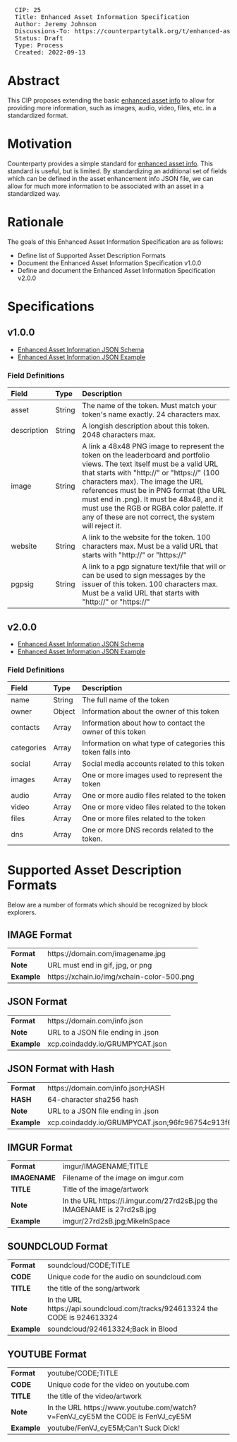 <pre>
  CIP: 25
  Title: Enhanced Asset Information Specification
  Author: Jeremy Johnson <j-dog@j-dog.net>
  Discussions-To: https://counterpartytalk.org/t/enhanced-asset-information-specification/6431
  Status: Draft
  Type: Process
  Created: 2022-09-13
</pre>


# Abstract
This CIP proposes extending the basic [enhanced asset info](http://counterparty.io/docs/enhanced_asset_info) to allow for providing more information, such as images, audio, video, files, etc. in a standardized format.


# Motivation

Counterparty provides a simple standard for [enhanced asset info](http://counterparty.io/docs/enhanced_asset_info).  This standard is useful, but is limited. By standardizing an additional set of fields which can be defined in the asset enhancement info JSON file, we can allow for much more information to be associated with an asset in a standardized way.

# Rationale

The goals of this Enhanced Asset Information Specification are as follows:

- Define list of Supported Asset Description Formats
- Document the Enhanced Asset Information Specification v1.0.0
- Define and document the Enhanced Asset Information Specification v2.0.0 


# Specifications

## v1.0.0
- [Enhanced Asset Information JSON Schema](cip-0025/spec-v1.0.0-schema.json)
- [Enhanced Asset Information JSON Example](cip-0025/spec-v1.0.0-example.json)

### Field Definitions

| Field       | Type   | Description
| :---        | :---   | :---
| asset       | String | The name of the token. Must match your token's name exactly. 24 characters max.
| description | String | A longish description about this token. 2048 characters max.
| image       | String | A link a 48x48 PNG image to represent the token on the leaderboard and portfolio views. The text itself must be a valid URL that starts with "http://" or "https://" (100 characters max). The image the URL references must be in PNG format (the URL must end in .png). It must be 48x48, and it must use the RGB or RGBA color palette. If any of these are not correct, the system will reject it.
| website     | String | A link to the website for the token. 100 characters max. Must be a valid URL that starts with "http://" or "https://"
| pgpsig      | String | A link to a pgp signature text/file that will or can be used to sign messages by the issuer of this token. 100 characters max. Must be a valid URL that starts with "http://" or "https://"


## v2.0.0
- [Enhanced Asset Information JSON Schema](cip-0025/spec-v2.0.0-schema.json)
- [Enhanced Asset Information JSON Example](cip-0025/spec-v2.0.0-example.json)

### Field Definitions

| Field      | Type   | Description
| :---       | :---   | :---
| name       | String | The full name of the token
| owner      | Object | Information about the owner of this token
| contacts   | Array  | Information about how to contact the owner of this token
| categories | Array  | Information on what type of categories this token falls into
| social     | Array  | Social media accounts related to this token
| images     | Array  | One or more images used to represent the token
| audio      | Array  | One or more audio files related to the token
| video      | Array  | One or more video files related to the token
| files      | Array  | One or more files related to the token
| dns        | Array  | One or more DNS records related to the token.


# Supported Asset Description Formats

Below are a number of formats which should be recognized by block explorers.

## IMAGE Format
<table>
<tr><td><b>Format</b></td><td>https://domain.com/imagename.jpg</td></tr>
<tr><td><b>Note</b></td><td>URL must end in gif, jpg, or png </td></tr>
<tr><td><b>Example</b></td><td>https://xchain.io/img/xchain-color-500.png </td></tr>
</table>


## JSON Format
<table>
<tr><td><b>Format</b></td><td>https://domain.com/info.json</td></tr>
<tr><td><b>Note</b></td><td>URL to a JSON file ending in .json</td></tr>
<tr><td><b>Example</b></td><td>xcp.coindaddy.io/GRUMPYCAT.json </td></tr>
</table>

## JSON Format with Hash
<table>
<tr><td><b>Format</b></td><td>https://domain.com/info.json;HASH</td></tr>
<tr><td><b>HASH</b></td><td>64-character sha256 hash</td></tr>
<tr><td><b>Note</b></td><td>URL to a JSON file ending in .json</td></tr>
<tr><td><b>Example</b></td><td>xcp.coindaddy.io/GRUMPYCAT.json;96fc96754c913f60e9d7a0be07d76ffbcdc53338295cbd69595e69cf49616c3b</td></tr>
</table>

## IMGUR Format
<table>
<tr><td><b>Format</b></td><td>imgur/IMAGENAME;TITLE</td></tr>
<tr><td><b>IMAGENAME</b></td><td>Filename of the image on imgur.com</td></tr>
<tr><td><b>TITLE</b></td><td>Title of the image/artwork</td></tr>
<tr><td><b>Note</b></td><td>In the URL https://i.imgur.com/27rd2sB.jpg the IMAGENAME is 27rd2sB.jpg</td></tr>
<tr><td><b>Example</b></td><td>imgur/27rd2sB.jpg;MikeInSpace</td></tr>
</table>

## SOUNDCLOUD Format
<table>
<tr><td><b>Format</b></td><td>soundcloud/CODE;TITLE</td></tr>
<tr><td><b>CODE</b></td><td>Unique code for the audio on soundcloud.com</td></tr>
<tr><td><b>TITLE</b></td><td>the title of the song/artwork</td></tr>
<tr><td><b>Note</b></td><td>In the URL https://api.soundcloud.com/tracks/924613324 the CODE is 924613324</td></tr>
<tr><td><b>Example</b></td><td>soundcloud/924613324;Back in Blood</td></tr>
</table>

## YOUTUBE Format
<table>
<tr><td><b>Format</b></td><td>youtube/CODE;TITLE</td></tr>
<tr><td><b>CODE</b></td><td>Unique code for the video on youtube.com</td></tr>
<tr><td><b>TITLE</b></td><td>the title of the video/artwork</td></tr>
<tr><td><b>Note</b></td><td>In the URL https://www.youtube.com/watch?v=FenVJ_cyE5M the CODE is FenVJ_cyE5M</td></tr>
<tr><td><b>Example</b></td><td>youtube/FenVJ_cyE5M;Can't Suck Dick!</td></tr>
</table>
